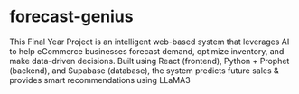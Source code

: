 # forecast-genius
This Final Year Project is an intelligent web-based system that leverages AI to help eCommerce businesses forecast demand, optimize inventory, and make data-driven decisions. Built using React (frontend), Python + Prophet (backend), and Supabase (database), the system predicts future sales &amp; provides smart recommendations using LLaMA3 
